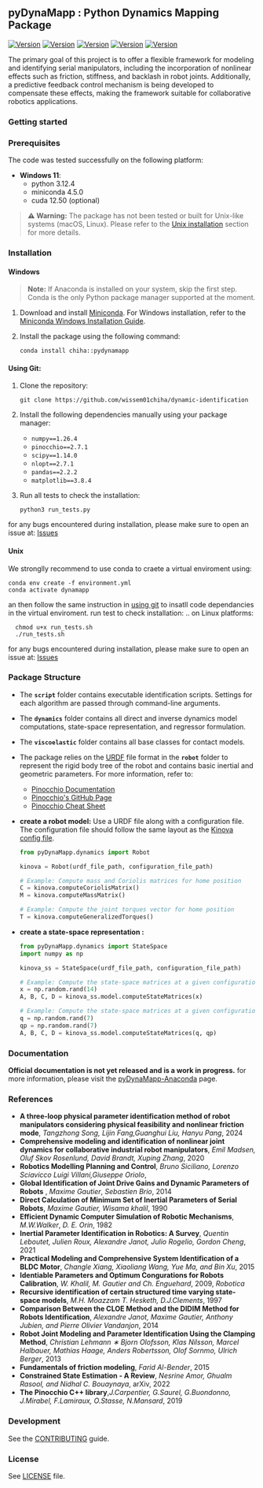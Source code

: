 ## pyDynaMapp : Python Dynamics Mapping Package


[![Version](https://anaconda.org/chiha/pydynamapp/badges/version.svg)](https://anaconda.org/chiha/pydynamapp)
[![Version](https://anaconda.org/chiha/pydynamapp/badges/latest_release_date.svg)](https://anaconda.org/chiha/pydynamapp)
[![Version](https://anaconda.org/chiha/pydynamapp/badges/platforms.svg)](https://anaconda.org/chiha/pydynamapp)
[![Version](https://anaconda.org/chiha/pydynamapp/badges/license.svg)](https://anaconda.org/chiha/pydynamapp)
[![Version](https://anaconda.org/chiha/pydynamapp/badges/downloads.svg)](https://anaconda.org/chiha/pydynamapp)


The primary goal of this project is to offer a flexible framework for modeling and identifying serial manipulators, including the incorporation of nonlinear effects such as friction, stiffness, and backlash in robot joints. Additionally, a predictive feedback control mechanism is being developed to compensate these effects, making the framework suitable for collaborative robotics applications.

### Getting started
### Prerequisites
The code was tested successfully on the following platform:

- **Windows 11**:
  - python 3.12.4
  - miniconda 4.5.0
  - cuda 12.50 (optional)

> **⚠️ Warning:** The package has not been tested or built for Unix-like systems (macOS, Linux). Please refer to the [Unix installation](#installation/Unix) section for more details.

### Installation 
#### Windows
> **Note:** If Anaconda is installed on your system, skip the first step. Conda is the only Python package manager supported at the moment.


1. Download and install [Miniconda](https://docs.anaconda.com/miniconda/miniconda-install/). For Windows installation, refer to the [Miniconda Windows Installation Guide](https://docs.anaconda.com/miniconda/miniconda-install/).

2. Install the package using the following command:
    ```shell
    conda install chiha::pydynamapp
    ```

#### Using Git:

1. Clone the repository:
    ```shell
    git clone https://github.com/wissem01chiha/dynamic-identification
    ```
2. Install the following dependencies manually using your package manager:

    - `numpy==1.26.4`
    - `pinocchio==2.7.1`
    - `scipy==1.14.0`
    - `nlopt==2.7.1`
    - `pandas==2.2.2`
    - `matplotlib==3.8.4`

3. Run all tests to check the installation:

    ```shell
    python3 run_tests.py
    ```

for any bugs encountered during installation, please make sure to open an issue at: [Issues](https://github.com/wissem01chiha/dynamic-identification/issues)


#### Unix
 We stronglly recommend to use conda to craete a virtual enviroment using: 
 
```shell
conda env create -f environment.yml
conda activate dynamapp
```
an then follow the same instruction in [using git](#installation/usinggit) to insatll code dependancies in the virtual enviroment.
run test to check installation: 
.. on Linux platforms:
```shell 
  chmod u+x run_tests.sh
  ./run_tests.sh
``` 
for any bugs encountered during installation, please make sure to open an issue at: [Issues](https://github.com/wissem01chiha/dynamic-identification/issues)

### Package Structure

- The **`script`** folder contains executable identification scripts. Settings for each algorithm are passed through command-line arguments.
- The **`dynamics`** folder contains all direct and inverse dynamics model computations, state-space representation, and regressor formulation.
- The **`viscoelastic`** folder contains all base classes for contact models.
- The package relies on the [URDF](https://wiki.ros.org/urdf) file format in the **`robot`** folder to represent the rigid body tree of the robot and contains basic inertial and geometric parameters. For more information, refer to:
  - [Pinocchio Documentation](https://gepettoweb.laas.fr/doc/stack-of-tasks/pinocchio/master/doxygen-html/)
  - [Pinocchio's GitHub Page](https://github.com/stack-of-tasks/pinocchio)
  - [Pinocchio Cheat Sheet](docs/pinocchio_sheet.pdf)

- **create a robot model:** Use a URDF file along with a configuration file. The configuration file should follow the same layout as the [Kinova config file](https://github.com/wissem01chiha/dynamic-identification/blob/main/pyDynaMapp/robot/kinova/config.yml).

    ```python
    from pyDynaMapp.dynamics import Robot

    kinova = Robot(urdf_file_path, configuration_file_path)
    
    # Example: Compute mass and Coriolis matrices for home position
    C = kinova.computeCoriolisMatrix()
    M = kinova.computeMassMatrix()
    
    # Example: Compute the joint torques vector for home position
    T = kinova.computeGeneralizedTorques()
    ```

- **create a state-space representation :** 

    ```python
    from pyDynaMapp.dynamics import StateSpace
    import numpy as np

    kinova_ss = StateSpace(urdf_file_path, configuration_file_path)
    
    # Example: Compute the state-space matrices at a given configuration using a state vector x
    x = np.random.rand(14)
    A, B, C, D = kinova_ss.model.computeStateMatrices(x)
    
    # Example: Compute the state-space matrices at a given configuration using position and velocity vectors
    q = np.random.rand(7)
    qp = np.random.rand(7)
    A, B, C, D = kinova_ss.model.computeStateMatrices(q, qp)

### Documentation
**Official documentation is not yet released and is a work in progress.** 
for more information, please visit the [pyDynaMapp-Anaconda](https://anaconda.org/chiha/pydynamapp) page.

### References
- **A three-loop physical parameter identification method of robot manipulators considering physical feasibility and nonlinear friction mode**, *Tangzhong Song, Lijin Fang,Guanghui Liu, Hanyu Pang*, 2024
- **Comprehensive modeling and identification of nonlinear joint dynamics for collaborative industrial robot manipulators**, *Emil Madsen, Oluf Skov Rosenlund, David Brandt, Xuping Zhang*, 2020
- **Robotics Modelling Planning and Control**, *Bruno Siciliano, Lorenzo Sciavicco Luigi Villani,Giuseppe Oriolo*, 
- **Global Identification of Joint Drive Gains and Dynamic Parameters of Robots** , *Maxime Gautier*, *Sebastien Brio*, 2014
- **Direct Calculation of Minimum Set of Inertial Parameters of Serial Robots**, *Maxime Gautier, Wisama khalil*, 1990
- **Efficient Dynamic Computer Simulation of Robotic Mechanisms**, *M.W.Walker*, *D. E. Orin*, 1982  
- **Inertial Parameter Identification in Robotics: A Survey**, *Quentin Leboutet, Julien Roux, Alexandre Janot, Julio Rogelio, Gordon
Cheng*, 2021
- **Practical Modeling and Comprehensive System Identification of a BLDC Motor**, *Changle Xiang, Xiaoliang Wang, Yue Ma, and Bin Xu*, 2015
- **Identiable Parameters and Optimum Congurations for Robots Calibration**, *W. Khalil, M. Gautier and Ch. Enguehard*, 2009, *Robotica*
- **Recursive identification of certain structured time varying state-space models**, *M.H. Moazzam T. Hesketh, D.J.Clements*, 1997 
- **Comparison Between the CLOE Method and the DIDIM Method for Robots Identification**, *Alexandre Janot, Maxime Gautier, Anthony Jubien, and Pierre Olivier Vandanjon*, 2014
- **Robot Joint Modeling and Parameter Identification Using the Clamping Method**, *Christian Lehmann ∗ Bjorn Olofsson, Klas Nilsson, Marcel Halbauer, Mathias Haage, Anders Robertsson, Olof Sornmo, Ulrich Berger*, 2013
- **Fundamentals of friction modeling**, *Farid Al-Bender*, 2015
- **Constrained State Estimation - A Review**, *Nesrine Amor, Ghualm Rasool, and Nidhal C. Bouaynaya*, arXiv, 2022
- **The Pinocchio C++ library**,*J.Carpentier, G.Saurel, G.Buondonno, J.Mirabel, F.Lamiraux, O.Stasse, N.Mansard*, 2019

### Development
See the [CONTRIBUTING](CONTRIBUTING.md) guide.
### License
See [LICENSE](LICENSE) file.


